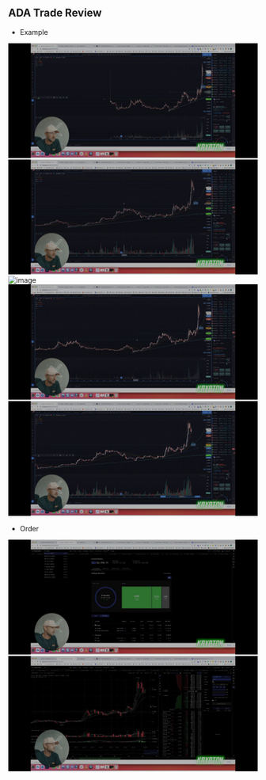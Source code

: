 ## ADA Trade Review

* Example

![image](images/folder4/photo_2022-08-04_15-33-55.jpg)
![image](images/folder4/photo_2022-08-04_15-33-56.jpg)
![image](images/folder4/'photo_2022-08-04_15-33-572.jpg)
![image](images/folder4/photo_2022-08-04_15-33-57.jpg)
![image](images/folder4/photo_2022-08-04_15-33-58.jpg)

* Order

![image](images/folder4/photo_2022-08-04_15-33-59.jpg)
![image](images/folder4/photo_2022-08-04_15-34-00.jpg)
